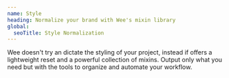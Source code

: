 ```yaml
---
name: Style
heading: Normalize your brand with Wee's mixin library
global:
  seoTitle: Style Normalization
---
```


Wee doesn't try an dictate the styling of your project, instead if offers a lightweight reset and a powerful collection of mixins. Output only what you need but with the tools to organize and automate your workflow.